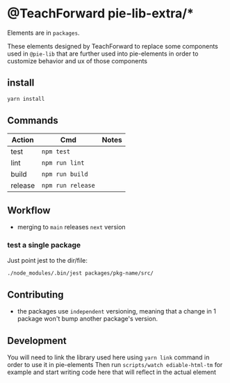 #  @TeachForward pie-lib-extra/\*

Elements are in `packages`.

These elements designed by TeachForward to replace some components used in `@pie-lib` that are further used
into pie-elements in order to customize behavior and ux of those components

## install

```bash
yarn install
```

## Commands

| Action  | Cmd                                 | Notes                                                     |
| ------- | ----------------------------------- | --------------------------------------------------------- |
| test    | `npm test`                          |                                                           |
| lint    | `npm run lint`                      |                                                           |
| build   | `npm run build`                     |                                                           |
| release | `npm run release`                   |                                                           |
## Workflow

- merging to `main` releases `next` version

### test a single package

Just point jest to the dir/file:

```bash
./node_modules/.bin/jest packages/pkg-name/src/
```

## Contributing

- the packages use `independent` versioning, meaning that a change in 1 package won't bump another package's version.

## Development

You will need to link the library used here using `yarn link` command in order to use it in pie-elements
Then run `scripts/watch ediable-html-tm` for example and start writing code here that will reflect in the actual element

